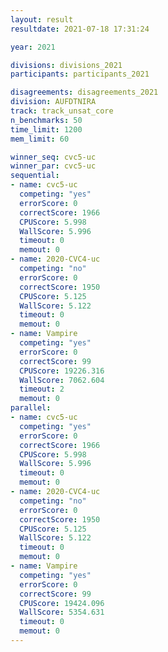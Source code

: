 ```yaml
---
layout: result
resultdate: 2021-07-18 17:31:24

year: 2021

divisions: divisions_2021
participants: participants_2021

disagreements: disagreements_2021
division: AUFDTNIRA
track: track_unsat_core
n_benchmarks: 50
time_limit: 1200
mem_limit: 60

winner_seq: cvc5-uc
winner_par: cvc5-uc
sequential:
- name: cvc5-uc
  competing: "yes"
  errorScore: 0
  correctScore: 1966
  CPUScore: 5.998
  WallScore: 5.996
  timeout: 0
  memout: 0
- name: 2020-CVC4-uc
  competing: "no"
  errorScore: 0
  correctScore: 1950
  CPUScore: 5.125
  WallScore: 5.122
  timeout: 0
  memout: 0
- name: Vampire
  competing: "yes"
  errorScore: 0
  correctScore: 99
  CPUScore: 19226.316
  WallScore: 7062.604
  timeout: 2
  memout: 0
parallel:
- name: cvc5-uc
  competing: "yes"
  errorScore: 0
  correctScore: 1966
  CPUScore: 5.998
  WallScore: 5.996
  timeout: 0
  memout: 0
- name: 2020-CVC4-uc
  competing: "no"
  errorScore: 0
  correctScore: 1950
  CPUScore: 5.125
  WallScore: 5.122
  timeout: 0
  memout: 0
- name: Vampire
  competing: "yes"
  errorScore: 0
  correctScore: 99
  CPUScore: 19424.096
  WallScore: 5354.631
  timeout: 0
  memout: 0
---
```

